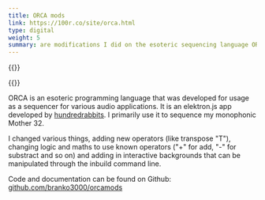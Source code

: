 ```yaml
---
title: ORCA mods
link: https://100r.co/site/orca.html
type: digital
weight: 5
summary: are modifications I did on the esoteric sequencing language ORCA.
---
```

{{<img screenshot-1>}}

{{<img screenshot-2>}}

ORCA is an esoteric programming language that was developed for usage as a sequencer for various audio applications. It is an elektron.js app developed by [hundredrabbits](https://100r.co). I primarily use it to sequence my monophonic Mother 32.

I changed various things, adding new operators (like transpose "T"), changing logic and maths to use known operators ("+" for add, "-" for substract and so on) and adding in interactive backgrounds that can be manipulated through the inbuild command line.

Code and documentation can be found on Github: [github.com/branko3000/orcamods](https://github.com/branko3000/orcamods)

